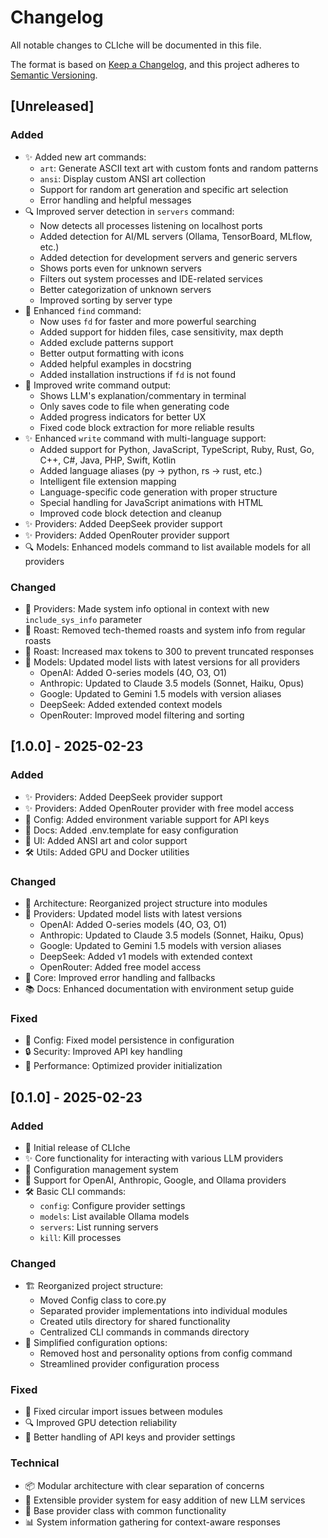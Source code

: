# Changelog

All notable changes to CLIche will be documented in this file.

The format is based on [Keep a Changelog](https://keepachangelog.com/en/1.0.0/),
and this project adheres to [Semantic Versioning](https://semver.org/spec/v2.0.0.html).

## [Unreleased]

### Added
- ✨ Added new art commands:
  - `art`: Generate ASCII text art with custom fonts and random patterns
  - `ansi`: Display custom ANSI art collection
  - Support for random art generation and specific art selection
  - Error handling and helpful messages
- 🔍 Improved server detection in `servers` command:
  - Now detects all processes listening on localhost ports
  - Added detection for AI/ML servers (Ollama, TensorBoard, MLflow, etc.)
  - Added detection for development servers and generic servers
  - Shows ports even for unknown servers
  - Filters out system processes and IDE-related services
  - Better categorization of unknown servers
  - Improved sorting by server type
- 🔎 Enhanced `find` command:
  - Now uses `fd` for faster and more powerful searching
  - Added support for hidden files, case sensitivity, max depth
  - Added exclude patterns support
  - Better output formatting with icons
  - Added helpful examples in docstring
  - Added installation instructions if `fd` is not found
- 🎨 Improved write command output:
  - Shows LLM's explanation/commentary in terminal
  - Only saves code to file when generating code
  - Added progress indicators for better UX
  - Fixed code block extraction for more reliable results
- ✨ Enhanced `write` command with multi-language support:
  - Added support for Python, JavaScript, TypeScript, Ruby, Rust, Go, C++, C#, Java, PHP, Swift, Kotlin
  - Added language aliases (py -> python, rs -> rust, etc.)
  - Intelligent file extension mapping
  - Language-specific code generation with proper structure
  - Special handling for JavaScript animations with HTML
  - Improved code block detection and cleanup
- ✨ Providers: Added DeepSeek provider support
- ✨ Providers: Added OpenRouter provider support
- 🔍 Models: Enhanced models command to list available models for all providers

### Changed
- 🔧 Providers: Made system info optional in context with new `include_sys_info` parameter
- 🎯 Roast: Removed tech-themed roasts and system info from regular roasts
- 🔄 Roast: Increased max tokens to 300 to prevent truncated responses
- 📝 Models: Updated model lists with latest versions for all providers
  - OpenAI: Added O-series models (4O, O3, O1)
  - Anthropic: Updated to Claude 3.5 models (Sonnet, Haiku, Opus)
  - Google: Updated to Gemini 1.5 models with version aliases
  - DeepSeek: Added extended context models
  - OpenRouter: Improved model filtering and sorting

## [1.0.0] - 2025-02-23

### Added
- ✨ Providers: Added DeepSeek provider support
- ✨ Providers: Added OpenRouter provider with free model access
- 🔐 Config: Added environment variable support for API keys
- 📝 Docs: Added .env.template for easy configuration
- 🎨 UI: Added ANSI art and color support
- 🛠️ Utils: Added GPU and Docker utilities

### Changed
- 🔧 Architecture: Reorganized project structure into modules
- 🔄 Providers: Updated model lists with latest versions
  - OpenAI: Added O-series models (4O, O3, O1)
  - Anthropic: Updated to Claude 3.5 models (Sonnet, Haiku, Opus)
  - Google: Updated to Gemini 1.5 models with version aliases
  - DeepSeek: Added v1 models with extended context
  - OpenRouter: Added free model access
- 🎯 Core: Improved error handling and fallbacks
- 📚 Docs: Enhanced documentation with environment setup guide

### Fixed
- 🐛 Config: Fixed model persistence in configuration
- 🔒 Security: Improved API key handling
- 🚀 Performance: Optimized provider initialization

## [0.1.0] - 2025-02-23

### Added
- 🎯 Initial release of CLIche
- ✨ Core functionality for interacting with various LLM providers
- 🔧 Configuration management system
- 🤖 Support for OpenAI, Anthropic, Google, and Ollama providers
- 🛠️ Basic CLI commands:
  - `config`: Configure provider settings
  - `models`: List available Ollama models
  - `servers`: List running servers
  - `kill`: Kill processes

### Changed
- 🏗️ Reorganized project structure:
  - Moved Config class to core.py
  - Separated provider implementations into individual modules
  - Created utils directory for shared functionality
  - Centralized CLI commands in commands directory
- 🔄 Simplified configuration options:
  - Removed host and personality options from config command
  - Streamlined provider configuration process

### Fixed
- 🐛 Fixed circular import issues between modules
- 🔍 Improved GPU detection reliability
- 🔐 Better handling of API keys and provider settings

### Technical
- 📦 Modular architecture with clear separation of concerns
- 🔌 Extensible provider system for easy addition of new LLM services
- 🧪 Base provider class with common functionality
- 📊 System information gathering for context-aware responses
